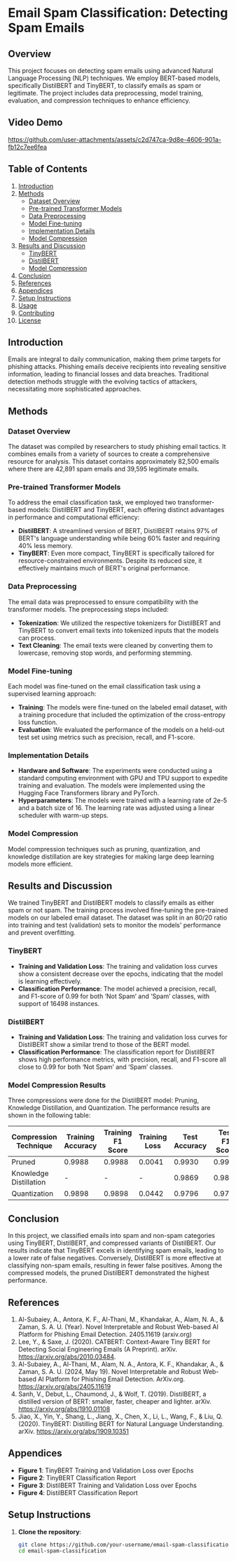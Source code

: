 # Email Spam Classification: Detecting Spam Emails

## Overview

This project focuses on detecting spam emails using advanced Natural Language Processing (NLP) techniques. We employ BERT-based models, specifically DistilBERT and TinyBERT, to classify emails as spam or legitimate. The project includes data preprocessing, model training, evaluation, and compression techniques to enhance efficiency.

## Video Demo

https://github.com/user-attachments/assets/c2d747ca-9d8e-4606-901a-fb12c7ee6fea

## Table of Contents

1. [Introduction](#introduction)
2. [Methods](#methods)
    - [Dataset Overview](#dataset-overview)
    - [Pre-trained Transformer Models](#pre-trained-transformer-models)
    - [Data Preprocessing](#data-preprocessing)
    - [Model Fine-tuning](#model-fine-tuning)
    - [Implementation Details](#implementation-details)
    - [Model Compression](#model-compression)
3. [Results and Discussion](#results-and-discussion)
    - [TinyBERT](#tinybert)
    - [DistilBERT](#distilbert)
    - [Model Compression](#model-compression-results)
4. [Conclusion](#conclusion)
5. [References](#references)
6. [Appendices](#appendices)
7. [Setup Instructions](#setup-instructions)
8. [Usage](#usage)
9. [Contributing](#contributing)
10. [License](#license)

## Introduction

Emails are integral to daily communication, making them prime targets for phishing attacks. Phishing emails deceive recipients into revealing sensitive information, leading to financial losses and data breaches. Traditional detection methods struggle with the evolving tactics of attackers, necessitating more sophisticated approaches.

## Methods

### Dataset Overview

The dataset was compiled by researchers to study phishing email tactics. It combines emails from a variety of sources to create a comprehensive resource for analysis. This dataset contains approximately 82,500 emails where there are 42,891 spam emails and 39,595 legitimate emails.

### Pre-trained Transformer Models

To address the email classification task, we employed two transformer-based models: DistilBERT and TinyBERT, each offering distinct advantages in performance and computational efficiency:

- **DistilBERT**: A streamlined version of BERT, DistilBERT retains 97% of BERT's language understanding while being 60% faster and requiring 40% less memory.
- **TinyBERT**: Even more compact, TinyBERT is specifically tailored for resource-constrained environments. Despite its reduced size, it effectively maintains much of BERT's original performance.

### Data Preprocessing

The email data was preprocessed to ensure compatibility with the transformer models. The preprocessing steps included:

- **Tokenization**: We utilized the respective tokenizers for DistilBERT and TinyBERT to convert email texts into tokenized inputs that the models can process.
- **Text Cleaning**: The email texts were cleaned by converting them to lowercase, removing stop words, and performing stemming.

### Model Fine-tuning

Each model was fine-tuned on the email classification task using a supervised learning approach:

- **Training**: The models were fine-tuned on the labeled email dataset, with a training procedure that included the optimization of the cross-entropy loss function.
- **Evaluation**: We evaluated the performance of the models on a held-out test set using metrics such as precision, recall, and F1-score.

### Implementation Details

- **Hardware and Software**: The experiments were conducted using a standard computing environment with GPU and TPU support to expedite training and evaluation. The models were implemented using the Hugging Face Transformers library and PyTorch.
- **Hyperparameters**: The models were trained with a learning rate of 2e-5 and a batch size of 16. The learning rate was adjusted using a linear scheduler with warm-up steps.

### Model Compression

Model compression techniques such as pruning, quantization, and knowledge distillation are key strategies for making large deep learning models more efficient.

## Results and Discussion

We trained TinyBERT and DistilBERT models to classify emails as either spam or not spam. The training process involved fine-tuning the pre-trained models on our labeled email dataset. The dataset was split in an 80/20 ratio into training and test (validation) sets to monitor the models' performance and prevent overfitting.

### TinyBERT

- **Training and Validation Loss**: The training and validation loss curves show a consistent decrease over the epochs, indicating that the model is learning effectively.
- **Classification Performance**: The model achieved a precision, recall, and F1-score of 0.99 for both ‘Not Spam’ and ‘Spam’ classes, with support of 16498 instances.

### DistilBERT

- **Training and Validation Loss**: The training and validation loss curves for DistilBERT show a similar trend to those of the BERT model.
- **Classification Performance**: The classification report for DistilBERT shows high performance metrics, with precision, recall, and F1-score all close to 0.99 for both ‘Not Spam’ and ‘Spam’ classes.

### Model Compression Results

Three compressions were done for the DistilBERT model: Pruning, Knowledge Distillation, and Quantization. The performance results are shown in the following table:

| Compression Technique | Training Accuracy | Training F1 Score | Training Loss | Test Accuracy | Test F1 Score | Test Loss | Epochs |
|-----------------------|-------------------|-------------------|---------------|---------------|---------------|-----------|--------|
| Pruned                | 0.9988            | 0.9988            | 0.0041        | 0.9930        | 0.9930        | 0.0278    | 7      |
| Knowledge Distillation| -                 | -                 | -             | 0.9869        | 0.9869        | 0.0453    | 1      |
| Quantization          | 0.9898            | 0.9898            | 0.0442        | 0.9796        | 0.9796        | -         | 1      |

## Conclusion

In this project, we classified emails into spam and non-spam categories using TinyBERT, DistilBERT, and compressed variants of DistilBERT. Our results indicate that TinyBERT excels in identifying spam emails, leading to a lower rate of false negatives. Conversely, DistilBERT is more effective at classifying non-spam emails, resulting in fewer false positives. Among the compressed models, the pruned DistilBERT demonstrated the highest performance.

## References

1. Al-Subaiey, A., Antora, K. F., Al-Thani, M., Khandakar, A., Alam, N. A., & Zaman, S. A. U. (Year). Novel Interpretable and Robust Web-based AI Platform for Phishing Email Detection. 2405.11619 (arxiv.org)
2. Lee, Y., & Saxe, J. (2020). CATBERT: Context-Aware Tiny BERT for Detecting Social Engineering Emails (A Preprint). arXiv. https://arxiv.org/abs/2010.03484.
3. Al-Subaiey, A., Al-Thani, M., Alam, N. A., Antora, K. F., Khandakar, A., & Zaman, S. A. U. (2024, May 19). Novel Interpretable and Robust Web-based AI Platform for Phishing Email Detection. ArXiv.org. https://arxiv.org/abs/2405.11619
4. Sanh, V., Debut, L., Chaumond, J., & Wolf, T. (2019). DistilBERT, a distilled version of BERT: smaller, faster, cheaper and lighter. arXiv. https://arxiv.org/abs/1910.01108
5. Jiao, X., Yin, Y., Shang, L., Jiang, X., Chen, X., Li, L., Wang, F., & Liu, Q. (2020). TinyBERT: Distilling BERT for Natural Language Understanding. arXiv. https://arxiv.org/abs/1909.10351

## Appendices

- **Figure 1**: TinyBERT Training and Validation Loss over Epochs
- **Figure 2**: TinyBERT Classification Report
- **Figure 3**: DistilBERT Training and Validation Loss over Epochs
- **Figure 4**: DistilBERT Classification Report


## Setup Instructions

1. **Clone the repository**:
   ```bash
   git clone https://github.com/your-username/email-spam-classification.git
   cd email-spam-classification

